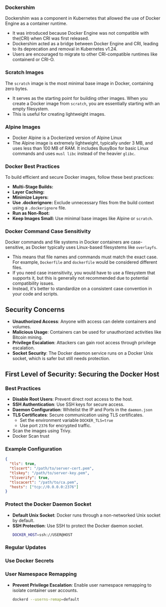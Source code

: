 
### **Dockershim**

Dockershim was a component in Kubernetes that allowed the use of Docker Engine as a container runtime. 
- It was introduced because Docker Engine was not compatible with the(CRI) when CRI was first released. 
- Dockershim acted as a bridge between Docker Engine and CRI, leading to its deprecation and removal in Kubernetes v1.24. 
- Users are encouraged to migrate to other CRI-compatible runtimes like containerd or CRI-O.

### **Scratch Images**

The `scratch` image is the most minimal base image in Docker, containing zero bytes. 
- It serves as the starting point for building other images. When you create a Docker image from `scratch`, you are essentially starting with an empty filesystem. 
- This is useful for creating lightweight images.

### **Alpine Images**
- Docker Alpine is a Dockerized version of Alpine Linux
- The Alpine image is extremely lightweight, typically under 3 MB, and uses less than 100 MB of RAM. It includes BusyBox for basic Linux commands and uses `musl libc` instead of the heavier `glibc`.

### **Docker Best Practices**

To build efficient and secure Docker images, follow these best practices:

- **Multi-Stage Builds:** 
- **Layer Caching:** 
- **Minimize Layers:** 
- **Use .dockerignore:** Exclude unnecessary files from the build context using a `.dockerignore` file.
- **Run as Non-Root:** 
- **Keep Images Small:** Use minimal base images like Alpine or `scratch`.

### **Docker Command Case Sensitivity**
Docker commands and file systems in Docker containers are case-sensitive, as Docker typically uses Linux-based filesystems like `overlayfs`. 
- This means that file names and commands must match the exact case. For example, `Dockerfile` and `dockerfile` would be considered different files. 
- If you need case insensitivity, you would have to use a filesystem that supports it, but this is generally not recommended due to potential compatibility issues. 
- Instead, it's better to standardize on a consistent case convention in your code and scripts.


## Security Concerns
- **Unauthorized Access**: Anyone with access can delete containers and volumes.
- **Malicious Usage**: Containers can be used for unauthorized activities like Bitcoin mining.
- **Privilege Escalation**: Attackers can gain root access through privilege escalation.
- **Socket Security**: The Docker daemon service runs on a Docker Unix socket, which is safer but still needs protection.

## First Level of Security: Securing the Docker Host

### Best Practices
- **Disable Root Users**: Prevent direct root access to the host.
- **SSH Authentication**: Use SSH keys for secure access.
- **Daemon Configuration**: Whitelist the IP and Ports in the `daemon.json`
- **TLS Certificates**: Secure communication using TLS certificates.
  - Set the environment variable `DOCKER_TLS=true`
  - Use port `2376` for encrypted traffic.
- Scan the images using Trivy.
- Docker Scan trust

### Example Configuration
```json
{
  "tls": true,
  "tlscert": "/path/to/server-cert.pem",
  "tlskey": "/path/to/server-key.pem",
  "tlsverify": true,
  "tlscacert": "/path/to/ca.pem",
  "hosts": ["tcp://0.0.0.0:2376"]
}
```

### Protect the Docker Daemon Socket
- **Default Unix Socket**: Docker runs through a non-networked Unix socket by default.
- **SSH Protection**: Use SSH to protect the Docker daemon socket.
  ```sh
  DOCKER_HOST=ssh://USER@HOST
  ```

### Regular Updates

### Use Docker Secrets
### User Namespace Remapping
- **Prevent Privilege Escalation**: Enable user namespace remapping to isolate container user accounts.
  ```sh
  dockerd --userns-remap=default
  ```